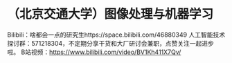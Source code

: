 # （北京交通大学）图像处理与机器学习
Bilibili：啥都会一点的研究生https://space.bilibili.com/46880349
人工智能技术探讨群：571218304，不定期分享干货和大厂研讨会兼职，点赞关注一起进步啦。
B站视频：https://www.bilibili.com/video/BV1Kh411X7Qv/
